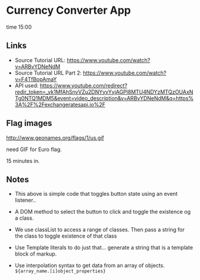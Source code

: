 # Currency Converter App

time 15:00

## Links

+ Source Tutorial URL:  https://www.youtube.com/watch?v=ARBvYDNeNdM
+ Source Tutorial URL Part 2: https://www.youtube.com/watch?v=F4TfBopAmaY
+ API used: https://www.youtube.com/redirect?redir_token=_vk1MfAhSnvVZu2DNYyvYyjAGPl8MTU4NDYzMTQzOUAxNTg0NTQ1MDM5&event=video_description&v=ARBvYDNeNdM&q=https%3A%2F%2Fexchangeratesapi.io%2F

## Flag images 
http://www.geonames.org/flags/1/us.gif 

need GIF for Euro flag.

15 minutes in.

## Notes 

+ This above is simple code that toggles button state using an event listener.. 

+ A DOM method to select the button to click and toggle the existence og a class.

+ We use classList to access a range of classes.  Then pass a string for the class to toggle existence of that class

+ Use Template literals to do just that... generate a string that is a template block of markup.

+ Use interpolation syntax to get data from an array of objects.  ```${array_name.[i]object_properties}```